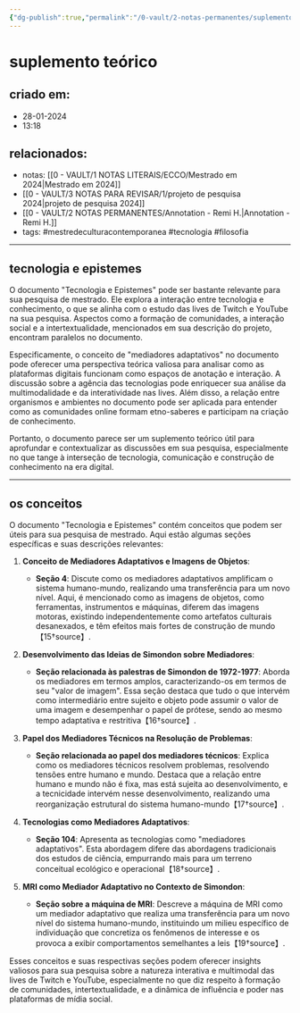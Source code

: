 ```yaml
---
{"dg-publish":true,"permalink":"/0-vault/2-notas-permanentes/suplemento-teorico/","tags":["permanente","mestredeculturacontemporanea","tecnologia","filosofia"],"dgHomeLink":true,"dgShowLocalGraph":true,"dgShowFileTree":true,"dgEnableSearch":true}
---
```


# suplemento teórico

## criado em: 
- 28-01-2024
- 13:18
## relacionados:
- notas: [[0 - VAULT/1 NOTAS LITERAIS/ECCO/Mestrado em 2024\|Mestrado em 2024]]
- [[0 - VAULT/3 NOTAS PARA REVISAR/1/projeto de pesquisa 2024\|projeto de pesquisa 2024]]
- [[0 - VAULT/2 NOTAS PERMANENTES/Annotation - Remi H.\|Annotation - Remi H.]]
- tags: #mestredeculturacontemporanea  #tecnologia #filosofia 
---

## tecnologia e epistemes

O documento "Tecnologia e Epistemes" pode ser bastante relevante para sua pesquisa de mestrado. Ele explora a interação entre tecnologia e conhecimento, o que se alinha com o estudo das lives de Twitch e YouTube na sua pesquisa. Aspectos como a formação de comunidades, a interação social e a intertextualidade, mencionados em sua descrição do projeto, encontram paralelos no documento.

Especificamente, o conceito de "mediadores adaptativos" no documento pode oferecer uma perspectiva teórica valiosa para analisar como as plataformas digitais funcionam como espaços de anotação e interação. A discussão sobre a agência das tecnologias pode enriquecer sua análise da multimodalidade e da interatividade nas lives. Além disso, a relação entre organismos e ambientes no documento pode ser aplicada para entender como as comunidades online formam etno-saberes e participam na criação de conhecimento.

Portanto, o documento parece ser um suplemento teórico útil para aprofundar e contextualizar as discussões em sua pesquisa, especialmente no que tange à interseção de tecnologia, comunicação e construção de conhecimento na era digital.

---

## os conceitos

O documento "Tecnologia e Epistemes" contém conceitos que podem ser úteis para sua pesquisa de mestrado. Aqui estão algumas seções específicas e suas descrições relevantes:

1. **Conceito de Mediadores Adaptativos e Imagens de Objetos**:
   - **Seção 4**: Discute como os mediadores adaptativos amplificam o sistema humano-mundo, realizando uma transferência para um novo nível. Aqui, é mencionado como as imagens de objetos, como ferramentas, instrumentos e máquinas, diferem das imagens motoras, existindo independentemente como artefatos culturais desanexados, e têm efeitos mais fortes de construção de mundo【15†source】.

2. **Desenvolvimento das Ideias de Simondon sobre Mediadores**:
   - **Seção relacionada às palestras de Simondon de 1972-1977**: Aborda os mediadores em termos amplos, caracterizando-os em termos de seu "valor de imagem". Essa seção destaca que tudo o que intervém como intermediário entre sujeito e objeto pode assumir o valor de uma imagem e desempenhar o papel de prótese, sendo ao mesmo tempo adaptativa e restritiva【16†source】.

3. **Papel dos Mediadores Técnicos na Resolução de Problemas**:
   - **Seção relacionada ao papel dos mediadores técnicos**: Explica como os mediadores técnicos resolvem problemas, resolvendo tensões entre humano e mundo. Destaca que a relação entre humano e mundo não é fixa, mas está sujeita ao desenvolvimento, e a tecnicidade intervém nesse desenvolvimento, realizando uma reorganização estrutural do sistema humano-mundo【17†source】.

4. **Tecnologias como Mediadores Adaptativos**:
   - **Seção 104**: Apresenta as tecnologias como "mediadores adaptativos". Esta abordagem difere das abordagens tradicionais dos estudos de ciência, empurrando mais para um terreno conceitual ecológico e operacional【18†source】.

5. **MRI como Mediador Adaptativo no Contexto de Simondon**:
   - **Seção sobre a máquina de MRI**: Descreve a máquina de MRI como um mediador adaptativo que realiza uma transferência para um novo nível do sistema humano-mundo, instituindo um milieu específico de individuação que concretiza os fenômenos de interesse e os provoca a exibir comportamentos semelhantes a leis【19†source】.

Esses conceitos e suas respectivas seções podem oferecer insights valiosos para sua pesquisa sobre a natureza interativa e multimodal das lives de Twitch e YouTube, especialmente no que diz respeito à formação de comunidades, intertextualidade, e a dinâmica de influência e poder nas plataformas de mídia social.